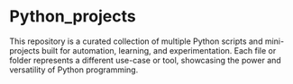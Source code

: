 # Python_projects
This repository is a curated collection of multiple Python scripts and mini-projects built for automation, learning, and experimentation. Each file or folder represents a different use-case or tool, showcasing the power and versatility of Python programming.  
